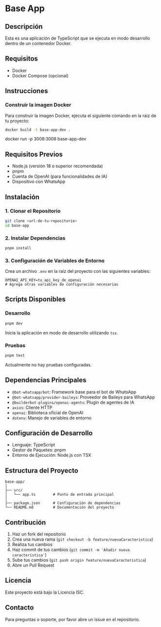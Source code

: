 # Base App

## Descripción

Esta es una aplicación de TypeScript que se ejecuta en modo desarrollo dentro de un contenedor Docker.

## Requisitos

- Docker
- Docker Compose (opcional)

## Instrucciones

### Construir la imagen Docker

Para construir la imagen Docker, ejecuta el siguiente comando en la raíz de tu proyecto:

```sh
docker build -t base-app-dev .
```
docker run -p 3008:3008 base-app-dev
## Requisitos Previos
- Node.js (versión 18 o superior recomendada)
- pnpm
- Cuenta de OpenAI (para funcionalidades de IA)
- Dispositivo con WhatsApp

## Instalación

### 1. Clonar el Repositorio
```bash
git clone <url-de-tu-repositorio>
cd base-app
```

### 2. Instalar Dependencias
```bash
pnpm install
```

### 3. Configuración de Variables de Entorno
Crea un archivo `.env` en la raíz del proyecto con las siguientes variables:
```
OPENAI_API_KEY=tu_api_key_de_openai
# Agrega otras variables de configuración necesarias
```

## Scripts Disponibles

### Desarrollo
```bash
pnpm dev
```
Inicia la aplicación en modo de desarrollo utilizando `tsx`.

### Pruebas
```bash
pnpm test
```
Actualmente no hay pruebas configuradas.

## Dependencias Principales
- `@bot-whatsapp/bot`: Framework base para el bot de WhatsApp
- `@bot-whatsapp/provider-baileys`: Proveedor de Baileys para WhatsApp
- `@builderbot-plugins/openai-agents`: Plugin de agentes de IA
- `axios`: Cliente HTTP
- `openai`: Biblioteca oficial de OpenAI
- `dotenv`: Manejo de variables de entorno

## Configuración de Desarrollo
- Lenguaje: TypeScript
- Gestor de Paquetes: pnpm
- Entorno de Ejecución: Node.js con TSX

## Estructura del Proyecto
```
base-app/
│
├── src/
│   └── app.ts        # Punto de entrada principal
│
├── package.json      # Configuración de dependencias
└── README.md         # Documentación del proyecto
```

## Contribución
1. Haz un fork del repositorio
2. Crea una nueva rama (`git checkout -b feature/nuevaCaracteristica`)
3. Realiza tus cambios
4. Haz commit de tus cambios (`git commit -m 'Añadir nueva característica'`)
5. Sube tus cambios (`git push origin feature/nuevaCaracteristica`)
6. Abre un Pull Request

## Licencia
Este proyecto está bajo la Licencia ISC.

## Contacto
Para preguntas o soporte, por favor abre un issue en el repositorio.